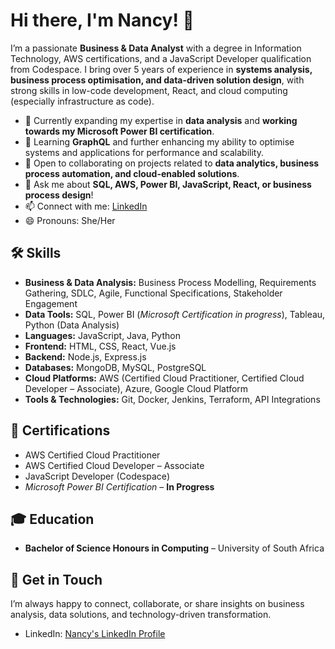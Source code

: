 # Hi there, I'm Nancy! 👋

I’m a passionate **Business & Data Analyst** with a degree in Information Technology, AWS certifications, and a JavaScript Developer qualification from Codespace. I bring over 5 years of experience in **systems analysis, business process optimisation, and data-driven solution design**, with strong skills in low-code development, React, and cloud computing (especially infrastructure as code).  

- 🔭 Currently expanding my expertise in **data analysis** and **working towards my Microsoft Power BI certification**.  
- 🌱 Learning **GraphQL** and further enhancing my ability to optimise systems and applications for performance and scalability.  
- 👯 Open to collaborating on projects related to **data analytics, business process automation, and cloud-enabled solutions**.  
- 💬 Ask me about **SQL, AWS, Power BI, JavaScript, React, or business process design**!  
- 📫 Connect with me: [LinkedIn](https://www.linkedin.com/in/nancy-m-861254297/)  
- 😄 Pronouns: She/Her  

## 🛠 Skills

- **Business & Data Analysis:** Business Process Modelling, Requirements Gathering, SDLC, Agile, Functional Specifications, Stakeholder Engagement  
- **Data Tools:** SQL, Power BI (*Microsoft Certification in progress*), Tableau, Python (Data Analysis)  
- **Languages:** JavaScript, Java, Python  
- **Frontend:** HTML, CSS, React, Vue.js  
- **Backend:** Node.js, Express.js  
- **Databases:** MongoDB, MySQL, PostgreSQL  
- **Cloud Platforms:** AWS (Certified Cloud Practitioner, Certified Cloud Developer – Associate), Azure, Google Cloud Platform  
- **Tools & Technologies:** Git, Docker, Jenkins, Terraform, API Integrations  

## 📜 Certifications

- AWS Certified Cloud Practitioner  
- AWS Certified Cloud Developer – Associate  
- JavaScript Developer (Codespace)  
- *Microsoft Power BI Certification* – **In Progress**  

## 🎓 Education

- **Bachelor of Science Honours in Computing** – University of South Africa  

## 🤝 Get in Touch

I’m always happy to connect, collaborate, or share insights on business analysis, data solutions, and technology-driven transformation.  

- LinkedIn: [Nancy's LinkedIn Profile](https://www.linkedin.com/in/nancy-m-861254297/)

